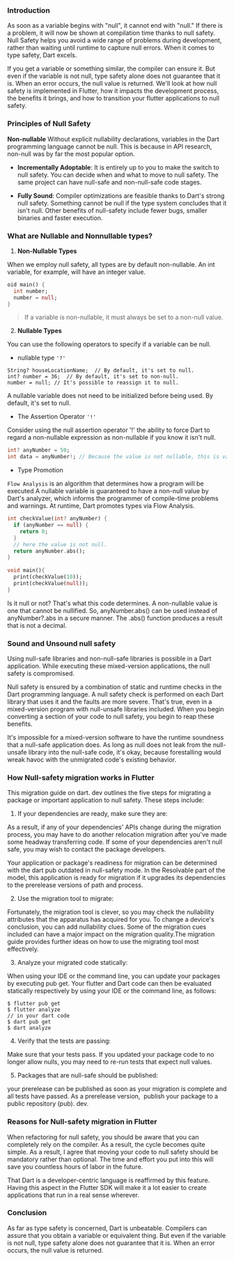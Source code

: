 ### Introduction
As soon as a variable begins with "null", it cannot end with "null." If there is a problem, it will now be shown at compilation time thanks to null safety. Null Safety helps you avoid a wide range of problems during development, rather than waiting until runtime to capture null errors.
When it comes to type safety, Dart excels.

 If you get a variable or something similar, the compiler can ensure it. But even if the variable is not null, type safety alone does not guarantee that it is. When an error occurs, the null value is returned. We'll look at how null safety is implemented in Flutter, how it impacts the development process, the benefits it brings, and how to transition your flutter applications to null safety.
### Principles of Null Safety
**Non-nullable** Without explicit nullability declarations, variables in the Dart programming language cannot be null. This is because in API research, non-null was by far the most popular option.

- **Incrementally Adoptable**: It is entirely up to you to make the switch to null safety. You can decide when and what to move to null safety. The same project can have null-safe and non-null-safe code stages.

- **Fully Sound**: Compiler optimizations are feasible thanks to Dart's strong null safety. Something cannot be null if the type system concludes that it isn't null. Other benefits of null-safety include fewer bugs, smaller binaries and faster execution.
### What are Nullable and Nonnullable types?
1. **Non-Nullable Types**

When we employ null safety, all types are by default non-nullable. An int variable, for example, will have an integer value.
```Dart
oid main() {
  int number;
  number = null; 
}
```
> If a variable is non-nullable, it must always be set to a non-null value.
2. **Nullable Types**

You can use the following operators to specify if a variable can be null.
- nullable type `'?'` 
```
String? houseLocationName;  // By default, it's set to null.
int? number = 36;  // By default, it's set to non-null.
number = null; // It's possible to reassign it to null.
```
A nullable variable does not need to be initialized before being used. By default, it's set to null.
- The Assertion Operator `'!'`

Consider using the null assertion operator '!' the ability to force Dart to regard a non-nullable expression as non-nullable if you know it isn't null.
```dart
int? anyNumber = 50;
int data = anyNumber!; // Because the value is not nullable, this is valid
```
- Type Promotion 

`Flow Analysis` is an algorithm that determines how a program will be executed
A nullable variable is guaranteed to have a non-null value by Dart's analyzer, which informs the programmer of compile-time problems and warnings. At runtime, Dart promotes types via Flow Analysis. 
```dart
int checkValue(int? anyNumber) {
  if (anyNumber == null) {
    return 0;
  }
  // here the value is not null.
  return anyNumber.abs();
}
  
void main(){
  print(checkValue(10));
  print(checkValue(null));
}
```
Is it null or not? That's what this code determines. A non-nullable value is one that cannot be nullified. So, anyNumber.abs() can be used instead of anyNumber?.abs in a secure manner. The .abs() function produces a result that is not a decimal.
### Sound and Unsound null safety
Using null-safe libraries and non-null-safe libraries is possible in a Dart application. While executing these mixed-version applications, the null safety is compromised.

Null safety is ensured by a combination of static and runtime checks in the Dart programming language. A null safety check is performed on each Dart library that uses it and the faults are more severe. That's true, even in a mixed-version program with null-unsafe libraries included. When you begin converting a section of your code to null safety, you begin to reap these benefits.

It's impossible for a mixed-version software to have the runtime soundness that a null-safe application does. As long as null does not leak from the null-unsafe library into the null-safe code, it's okay, because forestalling would wreak havoc with the unmigrated code's existing behavior.
### How Null-safety migration works in Flutter
This migration guide on dart. dev outlines the five steps for migrating a package or important application to null safety.
These steps include:
1. If your dependencies are ready, make sure they are:

As a result, if any of your dependencies' APIs change during the migration process, you may have to do another relocation migration after you've made some headway transferring code. If some of your dependencies aren't null safe, you may wish to contact the package developers. 

Your application or package's readiness for migration can be determined with the dart pub outdated in null-safety mode. In the Resolvable part of the model, this application is ready for migration if it upgrades its dependencies to the prerelease versions of path and process.

2. Use the migration tool to migrate:

Fortunately, the migration tool is clever, so you may check the nullability attributes that the apparatus has acquired for you. To change a device's conclusion, you can add nullability clues. Some of the migration cues included can have a major impact on the migration quality.The migration guide provides further ideas on how to use the migrating tool most effectively.

3. Analyze your migrated code statically:

 When using your IDE or the command line, you can update your packages by executing pub get. Your flutter and Dart code can then be evaluated statically respectively by using your IDE or the command line, as follows:
 ```
$ flutter pub get
$ flutter analyze
// in your dart code
$ dart pub get
$ dart analyze
 ```
 4. Verify that the tests are passing:

 Make sure that your tests pass. If you updated your package code to no longer allow nulls, you may need to re-run tests that expect null values.

 5. Packages that are null-safe should be published:

 your prerelease can be published as soon as your migration is complete and all tests have passed. As a prerelease version,  publish your package to a public repository (pub). dev.
 ### Reasons for Null-safety migration in Flutter
 When refactoring for null safety, you should be aware that you can completely rely on the compiler. As a result, the cycle becomes quite simple. As a result, I agree that moving your code to null safety should be mandatory rather than optional. The time and effort you put into this will save you countless hours of labor in the future.

 That Dart is a developer-centric language is reaffirmed by this feature. Having this aspect in the Flutter SDK will make it a lot easier to create applications that run in a real sense wherever.

 ### Conclusion
As far as type safety is concerned, Dart is unbeatable. Compilers can assure that you obtain a variable or equivalent thing. But even if the variable is not null, type safety alone does not guarantee that it is. When an error occurs, the null value is returned.
